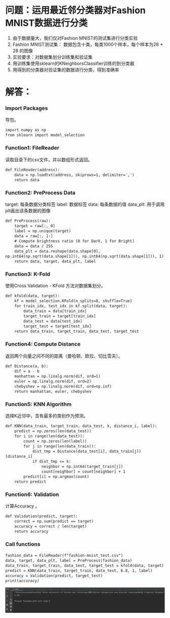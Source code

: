 # 问题：运用最近邻分类器对Fashion MNIST数据进行分类
1. 由于数据量大，我们仅对Fashion MNIST的测试集进行分类实验
2. Fashion MNIST测试集： 数据包含十类，每类1000个样本，每个样本为28 * 28 的图像
3. 实验要求：对数据集划分训练集和验证集
4. 用训练集使用sklearn的KNeighborsClassifier训练的到分类器
5. 用得到的分类器对验证集的数据进行分类，得到准确率
# 解答：
### Import Packages
导包。
```
import numpy as np
from sklearn import model_selection
```
### Function1: FileReader
读取目录下的csv文件，并以数组形式返回。
```
def FileReader(address):
    data = np.loadtxt(address, skiprows=1, delimiter=',')
    return data
```
### Function2: PreProcess Data
target: 每条数据分类标签
label: 数据标签
data: 每条数据的值
data_plt: 用于调用plt画出该条数据的图像
```
def PreProcess(raw):
    target = raw[:, 0]
    label = np.unique(target)
    data = raw[:, 1:]
    # Compute brightness ratio (0 for Dark, 1 for Bright)
    data = data / 255
    data_plt = data.reshape(data.shape[0], np.int64(np.sqrt(data.shape[1])), np.int64(np.sqrt(data.shape[1])), 1)
    return data, target, data_plt, label
```
### Function3: K-Fold
使用Cross Validation - KFold 方法对数据集划分。
```
def kfold(data, target):
    kf = model_selection.KFold(n_splits=8, shuffle=True)
    for train_idx, test_idx in kf.split(data, target):
        data_train = data[train_idx]
        target_train = target[train_idx]
        data_test = data[test_idx]
        target_test = target[test_idx]
    return data_train, target_train, data_test, target_test
```
### Function4: Compute Distance
返回两个向量之间不同的距离（曼哈顿、欧拉、切比雪夫）。
```
def Distance(a, b):
    dif = a - b
    manhattan = np.linalg.norm(dif, ord=1)
    euler = np.linalg.norm(dif, ord=2)
    chebyshev = np.linalg.norm(dif, ord=np.inf)
    return manhattan, euler, chebyshev
```
### Function5: KNN Algorithm
选择K近邻中，含有最多的类别作为预测。
```
def KNN(data_train, target_train, data_test, k, distance_i, label):
    predict = np.zeros(len(data_test))
    for i in range(len(data_test)):
        count = np.zeros(len(label))
        for j in range(len(data_train)):
            dist_tmp = Distance(data_test[i], data_train[j])[distance_i]
            if dist_tmp <= k:
                neighbor = np.int64(target_train[j])
                count[neighbor] = count[neighbor] + 1
        predict[i] = np.argmax(count)
    return predict
```
### Function6: Validation
计算Accuracy 。
```
def Validation(predict, target):
    correct = np.sum(predict == target)
    accuracy = correct / len(target)
    return accuracy
```
### Call functions
```
fashion_data = FileReader(f"fashion-mnist_test.csv")
data, target, data_plt, label = PreProcess(fashion_data)
data_train, target_train, data_test, target_test = kfold(data, target)
predict = KNN(data_train, target_train, data_test, 6.8, 1, label)
accuracy = Validation(predict, target_test)
print(accuracy)
```
![image](https://github.com/rongyuanmu/PRSL-Spring-2022/blob/main/Week5%20K-Nearest%20Neighbor/Output/KNN%20Accuracy.png)
